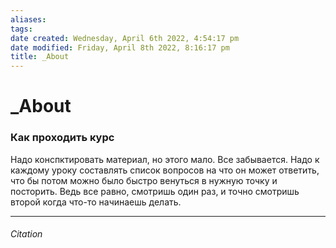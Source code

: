 ```yaml
---
aliases: 
tags: 
date created: Wednesday, April 6th 2022, 4:54:17 pm
date modified: Friday, April 8th 2022, 8:16:17 pm
title: _About
---
```


# _About

### Как проходить курс

Надо конспктировать материал, но этого мало. Все забывается. Надо к каждому уроку составлять список вопросов на что он может ответить, что бы потом можно  было быстро венуться в нужную точку и посторить. Ведь все равно, смотришь один раз, и точно смотришь второй когда что-то начинаешь делать.



---

###### Citation
